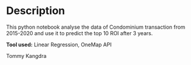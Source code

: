 # Description

This python notebook analyse the data of Condominium transaction from 2015-2020 and use it to predict the top 10 ROI after 3 years.

**Tool used:** Linear Regression, OneMap API

Tommy Kangdra
